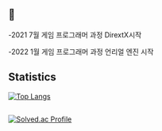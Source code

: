 <!-- statistics - username=*  -->
## 🌱

-2021 7월 게임 프로그래머 과정 DirextX시작

-2022 1월 게임 프로그래머 과정 언리얼 엔진 시작
## Statistics
  <div align=left>
  
  [![Top Langs](https://github-readme-stats.vercel.app/api/top-langs/?username=kimseonju&layout=compact)](https://github.com/anuraghazra/github-readme-stats)
  </div>

<!--



<!--
**Kimseonju/Kimseonju** is a ✨ _special_ ✨ repository because its `README.md` (this file) appears on your GitHub profile.

Here are some ideas to get you started:

- 🔭 I’m currently working on ...
- 🌱 I’m currently learning ...
- 👯 I’m looking to collaborate on ...
- 🤔 I’m looking for help with ...
- 💬 Ask me about ...
- 📫 How to reach me: ...
- 😄 Pronouns: ...
- ⚡ Fun fact: ...
-->
## 
  <div align=left>

[![Solved.ac Profile](http://mazassumnida.wtf/api/v2/generate_badge?boj=gasoul)](https://solved.ac/gasoul/)

